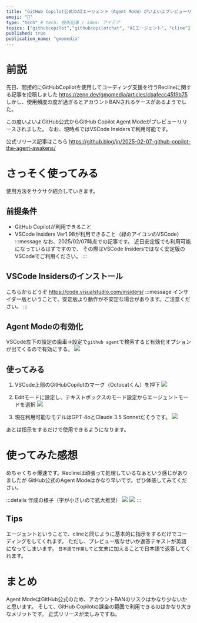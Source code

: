 ```yaml
---
title: "GitHub Copilot公式のAIエージェント（Agent Mode）がいよいよプレビューリリース！"
emoji: "🚀"
type: "tech" # tech: 技術記事 / idea: アイデア
topics: ["githubcopilot","githubcopilotchat", "AIエージェント", "cline"]
published: true
publication_name: "gmomedia"
---
```


# 前説
先日、間接的にGitHubCopilotを使用してコーディング支援を行うReclineに関する記事を投稿しました
https://zenn.dev/gmomedia/articles/cbafecc45f9b75
しかし、使用頻度の度が過ぎるとアカウントBANされるケースがあるようでした。

この度いよいよGitHub公式からGitHub Copilot Agent Modeがプレビューリリースされました。
なお、現時点ではVSCode Insidersで利用可能です。

公式リリース記事はこちら
https://github.blog/jp/2025-02-07-github-copilot-the-agent-awakens/

# さっそく使ってみる
使用方法をサクサク紹介していきます。

## 前提条件
- GitHub Copilotが利用できること
- VSCode Insiders Ver1.98が利用できること（緑のアイコンのVSCode）
:::message
なお、2025/02/07時点での記事です。
近日安定版でも利用可能になっているはずですので、
その際はVSCode Insidersではなく安定版のVSCodeでご利用ください。
:::

## VSCode Insidersのインストール
こちらからどうぞ
https://code.visualstudio.com/insiders/
:::message
インサイダー版ということで、安定版より動作が不安定な場合があります。ご注意ください。
:::

## Agent Modeの有効化
VSCode左下の設定の歯車→設定で`github agent`で検索すると有効化オプションが出てくるので有効にする。
![](/images/github-copilot-ai-agent-preview/1.png)

## 使ってみる
1. VSCode上部のGitHubCopilotのマーク（Octocatくん）を押下
![](/images/github-copilot-ai-agent-preview/2.png)

1. Editモードに設定し、テキストボックスのモード設定からエージェントモードを選択
![](/images/github-copilot-ai-agent-preview/3.png)


1. 現在利用可能なモデルはGPT-4oとClaude 3.5 Sonnetだそうです。
![](/images/github-copilot-ai-agent-preview/4.png)


あとは指示をするだけで使用できるようになります。

# 使ってみた感想
めちゃくちゃ爆速です。Reclineは頑張って処理しているなぁという感じがありましたが
GitHub公式のAgent Modeはかなり早いです。ぜひ体感してみてください。

:::details 作成の様子（字が小さいので拡大推奨）
![](/images/github-copilot-ai-agent-preview/5.png)
![](/images/github-copilot-ai-agent-preview/6.png)
:::

## Tips
エージェントということで、clineと同じように基本的に指示をするだけでコーディングをしてくれます。
ただし、プレビュー版なせいか返答テキストが英語になってしまいます。
`日本語で作業して`と文末に加えることで日本語で返答してくれます。

# まとめ
Agent ModeはGitHub公式のため、アカウントBANのリスクはかなり少ないかと思います。
そして、GitHub Copilotの課金の範囲で利用できるのはかなり大きなメリットです。
正式リリースが楽しみですね。